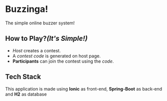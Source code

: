 # Buzzinga!

The simple online buzzer system!

## How to Play?_(It's Simple!)_

* *Host* creates a contest. 
* A _contest code_ is generated on host page.
* **Participants** can join the contest using the _code_.

## Tech Stack

This application is made using **Ionic** as front-end, **Spring-Boot** as back-end and **H2** as database
